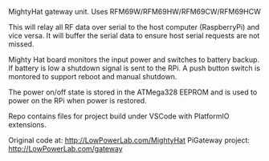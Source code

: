 MightyHat gateway unit.
Uses RFM69W/RFM69HW/RFM69CW/RFM69HCW

This will relay all RF data over serial to the host computer (RaspberryPi) and vice versa.
It will buffer the serial data to ensure host serial requests are not missed.

Mighty Hat board monitors the input power and switches to battery backup. If battery is
low a shutdown signal is sent to the RPi. A push button switch is montored to support
reboot and manual shutdown.

The power on/off state is stored in the ATMega328 EEPROM and is used to power on the RPi
when power is restored.

Repo contains files for project build under VSCode with PlatformIO extensions.

Original code at:
http://LowPowerLab.com/MightyHat
PiGateway project: http://LowPowerLab.com/gateway

